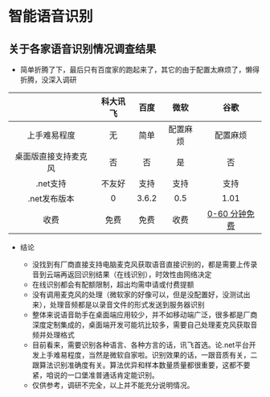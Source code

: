 # 智能语音识别

## 关于各家语音识别情况调查结果

- 简单折腾了下，最后只有百度家的跑起来了，其它的由于配置太麻烦了，懒得折腾，没深入调研

||科大讯飞|百度|微软|谷歌|
|:--:|:--:|:--:|:--:|:--:|
|上手难易程度|无|简单|配置麻烦|配置麻烦|
|桌面版直接支持麦克风|否|否|是|否|
|.net支持|不友好|支持|支持|支持|
|.net发布版本|0|3.6.2|0.5|1.01|
|收费|免费|免费|收费|[0-60 分钟免费](https://cloud.google.com/speech-to-text/pricing)|

- 结论

  - 没找到有厂商直接支持电脑麦克风获取语音直接识别的，都是需要上传录音到云端再返回识别结果（在线识别），时效性由网络决定
  - 在线识别都会有配额限制，超出均需申请或付费提额
  - 没有调用麦克风的处理（微软家的好像可以，但是没配置好，没测试出来），处理音频都是以录音文件的形式发送到服务器识别
  - 整体来说语音助手在桌面端应用较少，并不如移动端广泛，很多都是厂商深度定制集成的，桌面端开发可能坑比较多，需要自己处理麦克风获取音频并处理格式
  - 目前看来，需要识别各种语言、各种方言的话，讯飞首选。论.net平台开发上手难易程度，当然是微软自家啦。识别效果的话，一跟音质有关，二跟算法识别准确度有关。算法优异和样本数量质量都很重要，这都不要紧，咱说的一口堡准普通话肯定能识别。
  - 仅供参考，调研不完全，以上并不能充分说明情况。